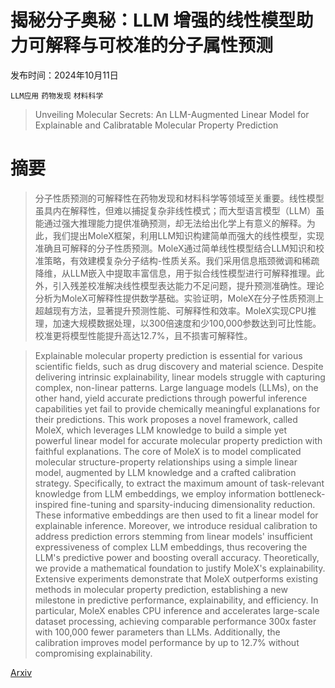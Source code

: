 # 揭秘分子奥秘：LLM 增强的线性模型助力可解释与可校准的分子属性预测

发布时间：2024年10月11日

`LLM应用` `药物发现` `材料科学`

> Unveiling Molecular Secrets: An LLM-Augmented Linear Model for Explainable and Calibratable Molecular Property Prediction

# 摘要

> 分子性质预测的可解释性在药物发现和材料科学等领域至关重要。线性模型虽具内在解释性，但难以捕捉复杂非线性模式；而大型语言模型（LLM）虽能通过强大推理能力提供准确预测，却无法给出化学上有意义的解释。为此，我们提出MoleX框架，利用LLM知识构建简单而强大的线性模型，实现准确且可解释的分子性质预测。MoleX通过简单线性模型结合LLM知识和校准策略，有效建模复杂分子结构-性质关系。我们采用信息瓶颈微调和稀疏降维，从LLM嵌入中提取丰富信息，用于拟合线性模型进行可解释推理。此外，引入残差校准解决线性模型表达能力不足问题，提升预测准确性。理论分析为MoleX可解释性提供数学基础。实验证明，MoleX在分子性质预测上超越现有方法，显著提升预测性能、可解释性和效率。MoleX实现CPU推理，加速大规模数据处理，以300倍速度和少100,000参数达到可比性能。校准更将模型性能提升高达12.7%，且不损害可解释性。

> Explainable molecular property prediction is essential for various scientific fields, such as drug discovery and material science. Despite delivering intrinsic explainability, linear models struggle with capturing complex, non-linear patterns. Large language models (LLMs), on the other hand, yield accurate predictions through powerful inference capabilities yet fail to provide chemically meaningful explanations for their predictions. This work proposes a novel framework, called MoleX, which leverages LLM knowledge to build a simple yet powerful linear model for accurate molecular property prediction with faithful explanations. The core of MoleX is to model complicated molecular structure-property relationships using a simple linear model, augmented by LLM knowledge and a crafted calibration strategy. Specifically, to extract the maximum amount of task-relevant knowledge from LLM embeddings, we employ information bottleneck-inspired fine-tuning and sparsity-inducing dimensionality reduction. These informative embeddings are then used to fit a linear model for explainable inference. Moreover, we introduce residual calibration to address prediction errors stemming from linear models' insufficient expressiveness of complex LLM embeddings, thus recovering the LLM's predictive power and boosting overall accuracy. Theoretically, we provide a mathematical foundation to justify MoleX's explainability. Extensive experiments demonstrate that MoleX outperforms existing methods in molecular property prediction, establishing a new milestone in predictive performance, explainability, and efficiency. In particular, MoleX enables CPU inference and accelerates large-scale dataset processing, achieving comparable performance 300x faster with 100,000 fewer parameters than LLMs. Additionally, the calibration improves model performance by up to 12.7% without compromising explainability.

[Arxiv](https://arxiv.org/abs/2410.08829)
